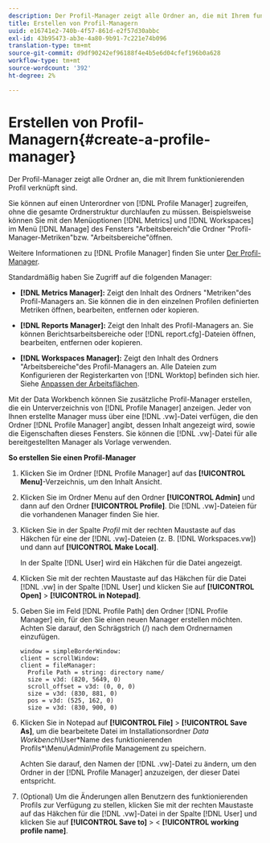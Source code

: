 ```yaml
---
description: Der Profil-Manager zeigt alle Ordner an, die mit Ihrem funktionierenden Profil verknüpft sind.
title: Erstellen von Profil-Managern
uuid: e16741e2-740b-4f57-861d-e2f57d30abbc
exl-id: 43b95473-ab3e-4a80-9b91-7c221e74b096
translation-type: tm+mt
source-git-commit: d9df90242ef96188f4e4b5e6d04cfef196b0a628
workflow-type: tm+mt
source-wordcount: '392'
ht-degree: 2%

---
```


# Erstellen von Profil-Managern{#create-a-profile-manager}

Der Profil-Manager zeigt alle Ordner an, die mit Ihrem funktionierenden Profil verknüpft sind.

Sie können auf einen Unterordner von [!DNL Profile Manager] zugreifen, ohne die gesamte Ordnerstruktur durchlaufen zu müssen. Beispielsweise können Sie mit den Menüoptionen [!DNL Metrics] und [!DNL Workspaces] im Menü [!DNL Manage] des Fensters &quot;Arbeitsbereich&quot;die Ordner &quot;Profil-Manager-Metriken&quot;bzw. &quot;Arbeitsbereiche&quot;öffnen.

Weitere Informationen zu [!DNL Profile Manager] finden Sie unter [Der Profil-Manager](https://docs.adobe.com/content/help/en/data-workbench/using/client/ui-analysis-features/cstm-prof-files-mgrs/c-new-prof-mgrs.html).

Standardmäßig haben Sie Zugriff auf die folgenden Manager:

* **[!DNL Metrics Manager]:** Zeigt den Inhalt des Ordners &quot;Metriken&quot;des Profil-Managers an. Sie können die in den einzelnen Profilen definierten Metriken öffnen, bearbeiten, entfernen oder kopieren.
* **[!DNL Reports Manager]:** Zeigt den Inhalt des Profil-Managers an. Sie können Berichtsarbeitsbereiche oder [!DNL report.cfg]-Dateien öffnen, bearbeiten, entfernen oder kopieren.

* **[!DNL Workspaces Manager]:** Zeigt den Inhalt des Ordners &quot;Arbeitsbereiche&quot;des Profil-Managers an. Alle Dateien zum Konfigurieren der Registerkarten von [!DNL Worktop] befinden sich hier. Siehe [Anpassen der Arbeitsflächen](../../../../home/c-get-started/c-intf-anlys-ftrs/c-cstm-wktp-tabs/c-cstm-wktp-tabs.md).

Mit der Data Workbench können Sie zusätzliche Profil-Manager erstellen, die ein Unterverzeichnis von [!DNL Profile Manager] anzeigen. Jeder von Ihnen erstellte Manager muss über eine [!DNL .vw]-Datei verfügen, die den Ordner [!DNL Profile Manager] angibt, dessen Inhalt angezeigt wird, sowie die Eigenschaften dieses Fensters. Sie können die [!DNL .vw]-Datei für alle bereitgestellten Manager als Vorlage verwenden.

**So erstellen Sie einen Profil-Manager**

1. Klicken Sie im Ordner [!DNL Profile Manager] auf das **[!UICONTROL Menu]**-Verzeichnis, um den Inhalt Ansicht.
1. Klicken Sie im Ordner Menu auf den Ordner **[!UICONTROL Admin]** und dann auf den Ordner **[!UICONTROL Profile]**. Die [!DNL .vw]-Dateien für die vorhandenen Manager finden Sie hier.
1. Klicken Sie in der Spalte *Profil* mit der rechten Maustaste auf das Häkchen für eine der [!DNL .vw]-Dateien (z. B. [!DNL Workspaces.vw]) und dann auf **[!UICONTROL Make Local]**.

   In der Spalte [!DNL User] wird ein Häkchen für die Datei angezeigt.

1. Klicken Sie mit der rechten Maustaste auf das Häkchen für die Datei [!DNL .vw] in der Spalte [!DNL User] und klicken Sie auf **[!UICONTROL Open]** > **[!UICONTROL in Notepad]**.
1. Geben Sie im Feld [!DNL Profile Path] den Ordner [!DNL Profile Manager] ein, für den Sie einen neuen Manager erstellen möchten. Achten Sie darauf, den Schrägstrich (/) nach dem Ordnernamen einzufügen.

   ```
   window = simpleBorderWindow:
   client = scrollWindow: 
   client = fileManager:
     Profile Path = string: directory name/
     size = v3d: (820, 5649, 0)
     scroll_offset = v3d: (0, 0, 0)
     size = v3d: (830, 881, 0)
     pos = v3d: (525, 162, 0)
     size = v3d: (830, 900, 0)
   ```

1. Klicken Sie in Notepad auf **[!UICONTROL File]** > **[!UICONTROL Save As]**, um die bearbeitete Datei im Installationsordner *Data Workbench*\User\*Name des funktionierenden Profils*\Menu\Admin\Profile Management zu speichern.

   Achten Sie darauf, den Namen der [!DNL .vw]-Datei zu ändern, um den Ordner in der [!DNL Profile Manager] anzuzeigen, der dieser Datei entspricht.

1. (Optional) Um die Änderungen allen Benutzern des funktionierenden Profils zur Verfügung zu stellen, klicken Sie mit der rechten Maustaste auf das Häkchen für die [!DNL .vw]-Datei in der Spalte [!DNL User] und klicken Sie auf **[!UICONTROL Save to]** > &lt; **[!UICONTROL working profile name]**.
